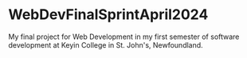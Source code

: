 # WebDevFinalSprintApril2024
My final project for Web Development in my first semester of software development at Keyin College in St. John's, Newfoundland.
